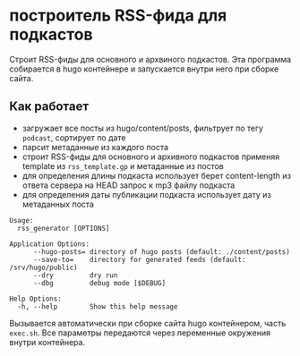 # построитель RSS-фида для подкастов

Строит RSS-фиды для основного и архвиного подкастов. Эта программа собирается в hugo контейнере и запускается внутри него при сборке сайта.

## Как работает

- загружает все посты из hugo/content/posts, фильтрует по тегу `podcast`, сортирует по дате
- парсит метаданные из каждого поста
- строит RSS-фиды для основного и архивного подкастов применяя template из `rss_template.gp` и метаданные из постов
- для определения длины подкаста использует берет content-length из ответа сервера на HEAD запрос к mp3 файлу подкаста
- для определения даты публикации подкаста использует дату из метаданных поста


```
Usage:
  rss_generator [OPTIONS]

Application Options:
      --hugo-posts= directory of hugo posts (default: ./content/posts)
      --save-to=    directory for generated feeds (default: /srv/hugo/public)
      --dry         dry run
      --dbg         debug mode [$DEBUG]

Help Options:
  -h, --help        Show this help message
```

Вызывается автоматически при сборке сайта hugo контейнером, часть `exec.sh`. Все параметры передаются через переменные окружения внутри контейнера.